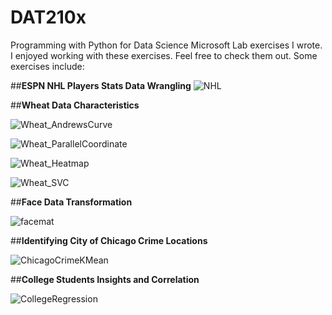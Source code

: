 # DAT210x
Programming with Python for Data Science Microsoft Lab exercises I wrote. I enjoyed working with these exercises. Feel free to check them out. Some exercises include:

##**ESPN NHL Players Stats Data Wrangling**
![NHL](https://user-images.githubusercontent.com/44904887/56475880-cca1ee80-644b-11e9-8819-32a5d1234c11.PNG)

##**Wheat Data Characteristics**

![Wheat_AndrewsCurve](https://user-images.githubusercontent.com/44904887/56475897-f8bd6f80-644b-11e9-8fcc-b9dd4b473638.PNG)

![Wheat_ParallelCoordinate](https://user-images.githubusercontent.com/44904887/56475901-04a93180-644c-11e9-9272-adb8751bdc10.PNG)

![Wheat_Heatmap](https://user-images.githubusercontent.com/44904887/56475985-235bf800-644d-11e9-814e-592ceae85748.PNG)

![Wheat_SVC](https://user-images.githubusercontent.com/44904887/56475986-29ea6f80-644d-11e9-8902-611f3038bf2b.PNG)

##**Face Data Transformation**

![facemat](https://user-images.githubusercontent.com/44904887/56475905-15f23e00-644c-11e9-9825-62e5f1ec4358.PNG)

##**Identifying City of Chicago Crime Locations**

![ChicagoCrimeKMean](https://user-images.githubusercontent.com/44904887/56475912-3ae6b100-644c-11e9-8076-0b42a112e599.PNG)

##**College Students Insights and Correlation**

![CollegeRegression](https://user-images.githubusercontent.com/44904887/56475924-45a14600-644c-11e9-9c5a-ee5f35cfa3ec.PNG)






